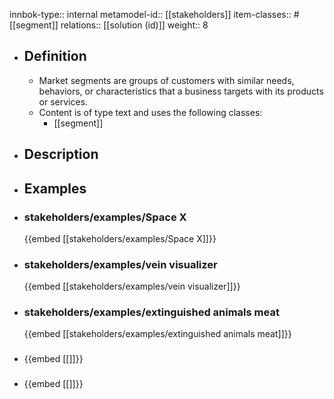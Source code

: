 innbok-type:: internal
metamodel-id:: [[stakeholders]]
item-classes:: #[[segment]]
relations:: [[solution (id)]]
weight:: 8

- ## Definition
  - Market segments are groups of customers with similar needs, behaviors, or characteristics that a business targets with its products or services.
  - Content is of type text and uses the following classes:
    - [[segment]]
- ## Description
- ## Examples
- ### stakeholders/examples/Space X
  {{embed [[stakeholders/examples/Space X]]}}
- ### stakeholders/examples/vein visualizer
  {{embed [[stakeholders/examples/vein visualizer]]}}
- ### stakeholders/examples/extinguished animals meat
  {{embed [[stakeholders/examples/extinguished animals meat]]}}
- ### 
  {{embed [[]]}}
- ### 
  {{embed [[]]}}


